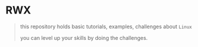 # RWX

> this repository holds basic tutorials, examples, challenges about `Linux`
>
> you can level up your skills by doing the challenges.
